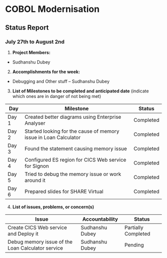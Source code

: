# COBOL Modernisation
## Status Report
### July 27th to August 2nd

1. **Project Members:**
- Sudhanshu Dubey

2. **Accomplishments for the week:**
- Debugging and Other stuff – Sudhanshu Dubey

3. **List of Milestones to be completed and anticipated date** (indicate which ones are in danger of not being met)

| Day | Milestone | Status |
|---|---|---|
|Day 1| Created better diagrams using Enterprise Analyser | Completed |
|Day 2| Started looking for the cause of memory issue in Loan Calculator | Completed |
|Day 3| Found the statement causing memory issue | Completed |
|Day 4| Configured ES region for CICS Web service for Signon | Completed |
|Day 5| Tried to debug the memory issue or work around it | Completed |
|Day 6| Prepared slides for SHARE Virtual | Completed |

4. **List of issues, problems, or concern(s)**

| Issue | Accountability | Status |
|---|---|---|
|Create CICS Web service and Deploy it | Sudhanshu Dubey | Partially Completed |
|Debug memory issue of the Loan Calculator service | Sudhanshu Dubey | Pending |
